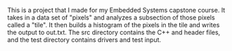 This is a project that I made for my Embedded Systems capstone course. It takes in a data set of "pixels"
and analyzes a subsection of those pixels called a "tile". It then builds a histogram of the pixels in the 
tile and writes the output to out.txt. The src directory contains the C++ and header files, and the test
directory contains drivers and test input.
